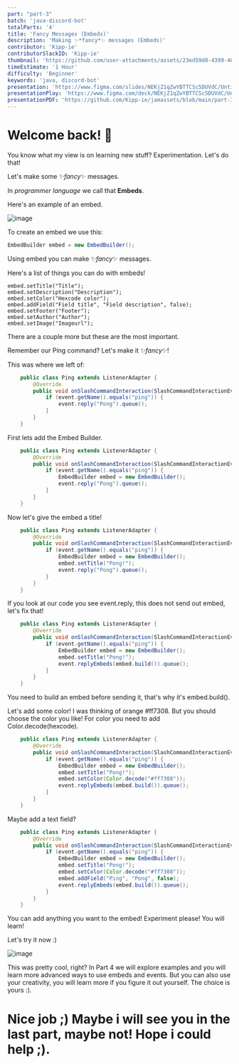 ```yaml
---
part: "part-3"
batch: 'java-discord-bot'
totalParts: '4'
title: 'Fancy Messages (Embeds)'
description: 'Making ✨*fancy*✨ messages (Embeds)'
contributor: 'Kipp-ie'
contributorSlackID: 'Kipp-ie'
thumbnail: 'https://github.com/user-attachments/assets/23ed59d0-4399-4058-a38d-c6d1da922c0b'
timeEstimate: '1 Hour'
difficulty: 'Beginner'
keywords: 'java, discord-bot'
presentation: 'https://www.figma.com/slides/NEKjZ1qZwYBTTCSc5DUVdC/Untitled?node-id=1-32&t=E11NlCiFb5enyqGi-1'
presentationPlay: 'https://www.figma.com/deck/NEKjZ1qZwYBTTCSc5DUVdC/Untitled?node-id=1-32&t=E11NlCiFb5enyqGi-0&scaling=min-zoom&content-scaling=fixed&page-id=0%3A1'
presentationPDF: 'https://github.com/Kipp-ie/jamassets/blob/main/part-3.pdf'
---
```


# Welcome back! 👋

You know what my view is on learning new stuff? Experimentation. Let's do that!

Let's make some ✨*fancy*✨ messages.

In *programmer language* we call that **Embeds**.

Here's an example of an embed.

![image](https://github.com/user-attachments/assets/94f3d9b6-daa0-4c66-9fda-efa4d3bd57f2)


To create an embed we use this:

``` java
EmbedBuilder embed = new EmbedBuilder();
```

Using embed you can make ✨*fancy*✨ messages.

Here's a list of things you can do with embeds!

```
embed.setTitle("Title"); 
embed.setDescription("Description"); 
embed.setColor("Hexcode color");
embed.addField("Field title", "Field description", false);
embed.setFooter("Footer");
embed.setAuthor("Author");
embed.setImage("Imageurl");
```

There are a couple more but these are the most important.

Remember our Ping command? Let's make it ✨*fancy*✨! 

This was where we left of:

```java
    public class Ping extends ListenerAdapter {
        @Override
        public void onSlashCommandInteraction(SlashCommandInteractionEvent event) {
            if (event.getName().equals("ping")) {
                event.reply("Pong").queue();
            }
        }
    }
```

First lets add the Embed Builder.

```java
    public class Ping extends ListenerAdapter {
        @Override
        public void onSlashCommandInteraction(SlashCommandInteractionEvent event) {
            if (event.getName().equals("ping")) {
                EmbedBuilder embed = new EmbedBuilder();
                event.reply("Pong").queue();
            }
        }
    }
```

Now let's give the embed a title!

```java
    public class Ping extends ListenerAdapter {
        @Override
        public void onSlashCommandInteraction(SlashCommandInteractionEvent event) {
            if (event.getName().equals("ping")) {
                EmbedBuilder embed = new EmbedBuilder();
                embed.setTitle("Pong!");
                event.reply("Pong").queue();
            }
        }
    }
```

If you look at our code you see event.reply, this does not send out embed, let's fix that!

```java
    public class Ping extends ListenerAdapter {
        @Override
        public void onSlashCommandInteraction(SlashCommandInteractionEvent event) {
            if (event.getName().equals("ping")) {
                EmbedBuilder embed = new EmbedBuilder();
                embed.setTitle("Pong!");
                event.replyEmbeds(embed.build()).queue();
            }
        }
    }
```

You need to build an embed before sending it, that's why it's embed.build().

Let's add some color! I was thinking of orange #ff7308. But you should choose the color you like! For color you need to add Color.decode(hexcode).

```java
    public class Ping extends ListenerAdapter {
        @Override
        public void onSlashCommandInteraction(SlashCommandInteractionEvent event) {
            if (event.getName().equals("ping")) {
                EmbedBuilder embed = new EmbedBuilder();
                embed.setTitle("Pong!");
                embed.setColor(Color.decode("#ff7308"));
                event.replyEmbeds(embed.build()).queue();
            }
        }
    }
```

Maybe add a text field?

```java
    public class Ping extends ListenerAdapter {
        @Override
        public void onSlashCommandInteraction(SlashCommandInteractionEvent event) {
            if (event.getName().equals("ping")) {
                EmbedBuilder embed = new EmbedBuilder();
                embed.setTitle("Pong!");
                embed.setColor(Color.decode("#ff7308"));
                embed.addField("Ping", "Pong", false);
                event.replyEmbeds(embed.build()).queue();
            }
        }
    }
```

You can add anything you want to the embed! Experiment please! You will learn!

Let's try it now :)

![image](https://github.com/user-attachments/assets/ad9132cb-cfce-40c1-828a-2d5f8cade7fd)

This was pretty cool, right? In Part 4 we will explore examples and you will learn more advanced ways to use embeds and events. But you can also use your creativity, you will learn more if you figure it out yourself. The choice is yours :).

# Nice job ;) Maybe i will see you in the last part, maybe not! Hope i could help ;).
